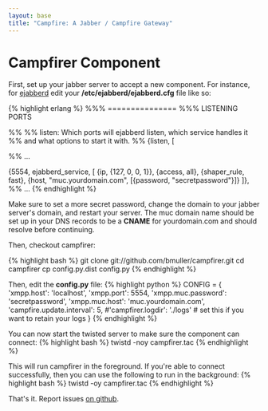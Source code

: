 ```yaml
---
layout: base
title: "Campfire: A Jabber / Campfire Gateway"
---
```

# Campfirer Component
First, set up your jabber server to accept a new component.  For instance, for [ejabberd](http://www.ejabberd.im/) edit your **/etc/ejabberd/ejabberd.cfg** file like so:

{% highlight erlang %}
%%%   ===============
%%%   LISTENING PORTS

%%
%% listen: Which ports will ejabberd listen, which service handles it
%% and what options to start it with.
%%
{listen,
 [

%% ...

  {5554, ejabberd_service, [
                            {ip, {127, 0, 0, 1}},
                            {access, all},
                            {shaper_rule, fast},
                            {host, "muc.yourdomain.com", [{password, "secretpassword"}]}
                            ]},
%% ...
{% endhighlight %}

Make sure to set a more secret password, change the domain to your jabber server's domain, and restart your server.  The muc domain name should be set up in your DNS records to be a **CNAME** for yourdomain.com and should resolve before continuing.

Then, checkout campfirer:

{% highlight bash %}
git clone git://github.com/bmuller/campfirer.git
cd campfirer
cp config.py.dist config.py
{% endhighlight %}

Then, edit the **config.py** file:
{% highlight python %}
CONFIG = {
    'xmpp.host': 'localhost',
    'xmpp.port': 5554,
    'xmpp.muc.password': 'secretpassword',
    'xmpp.muc.host': 'muc.yourdomain.com',
    'campfire.update.interval': 5,
    #'campfirer.logdir': './logs' # set this if you want to retain your logs
    }
{% endhighlight %}

You can now start the twisted server to make sure the component can connect:
{% highlight bash %}
twistd -noy campfirer.tac
{% endhighlight %}

This will run campfirer in the foreground.  If you're able to connect successfully, then you can use the following to run in the background:
{% highlight bash %}
twistd -oy campfirer.tac
{% endhighlight %}

That's it.  Report issues [on github](http://github.com/bmuller/campfirer/issues).